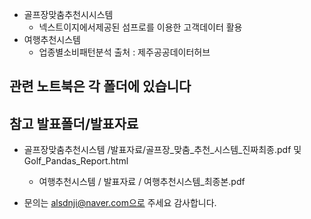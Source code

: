 -  골프장맞춤추천시시스템
   + 넥스트이지에서제공된 섬프로를 이용한 고객데이터 활용
-  여행추천시스템 
    + 업종별소비패턴분석 출처 : 제주공공데이터허브

## 관련 노트북은 각 폴더에 있습니다


## 참고 발표폴더/발표자료

- 골프장맞춤추천시스템 /발표자료/골프장_맞춤_추천_시스템_진짜최종.pdf 및 Golf_Pandas_Report.html

    + 여행추천시스템 / 발표자료 / 여행추천시스템_최종본.pdf



- 문의는 alsdnji@naver.com으로 주세요 감사합니다.

